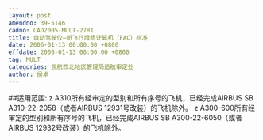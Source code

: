 ```yaml
---
layout: post
amendno: 39-5146
cadno: CAD2005-MULT-27R1
title: 自动驾驶仪—新飞行增稳计算机（FAC）标准
date: 2006-01-13 00:00:00 +0800
effdate: 2006-01-13 00:00:00 +0800
tag: MULT
categories: 民航西北地区管理局适航审定处
author: 侯卓
---
```


##适用范围:
z A310所有经审定的型别和所有序号的飞机，已经完成AIRBUS SB A310-22-2058（或者AIRBUS 12931号改装）的飞机除外。 z A300-600所有经审定的型别和所有序号的飞机，已经完成AIRBUS SB A300-22-6050（或者AIRBUS 12932号改装）的飞机除外。

